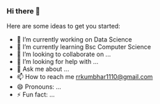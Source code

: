 ### Hi there 👋

<!--
**RameshwarKumbhar/Rameshwarkumbhar** is a ✨ _special_ ✨ repository because its `README.md` (this file) appears on your GitHub profile.
-->
Here are some ideas to get you started:

- 🔭 I’m currently working on Data Science
- 🌱 I’m currently learning Bsc Computer Science
- 👯 I’m looking to collaborate on ...
- 🤔 I’m looking for help with ...
- 💬 Ask me about ...
- 📫 How to reach me rrkumbhar1110@gmail.com
- 😄 Pronouns: ...
- ⚡ Fun fact: ...

